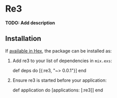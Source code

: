 # Re3

**TODO: Add description**

## Installation

If [available in Hex](https://hex.pm/docs/publish), the package can be installed as:

  1. Add re3 to your list of dependencies in `mix.exs`:

        def deps do
          [{:re3, "~> 0.0.1"}]
        end

  2. Ensure re3 is started before your application:

        def application do
          [applications: [:re3]]
        end

